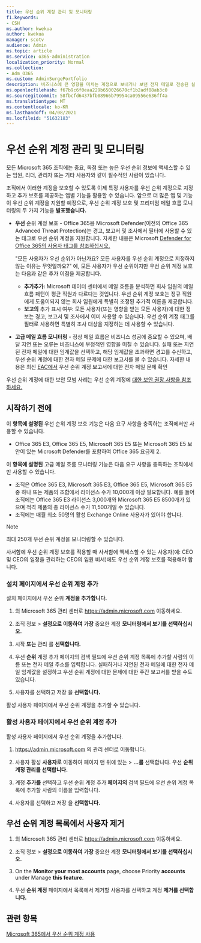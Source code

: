 ```yaml
---
title: 우선 순위 계정 관리 및 모니터링
f1.keywords:
- CSH
ms.author: kwekua
author: kwekua
manager: scotv
audience: Admin
ms.topic: article
ms.service: o365-administration
localization_priority: Normal
ms.collection:
- Adm_O365
ms.custom: AdminSurgePortfolio
description: 비즈니스에 큰 영향을 미치는 계정으로 보내거나 보낸 전자 메일로 전송된 실패 및 지연된 전자 메일 메시지를 모니터링합니다.
ms.openlocfilehash: f67b9c6f0eaa229b650026670cf1b2adf88ab3c0
ms.sourcegitcommit: 58fbcfd6437bfb08966b79954ca09556e636ff4a
ms.translationtype: MT
ms.contentlocale: ko-KR
ms.lasthandoff: 04/08/2021
ms.locfileid: "51632183"
---
```

# <a name="manage-and-monitor-priority-accounts"></a>우선 순위 계정 관리 및 모니터링

모든 Microsoft 365 조직에는 중요, 독점 또는 높은 우선 순위 정보에 액세스할 수 있는 임원, 리더, 관리자 또는 기타 사용자와 같이 필수적인 사람이 있습니다.

조직에서 이러한 계정을 보호할 수 있도록 이제 특정 사용자를 우선 순위 계정으로 지정하고 추가 보호를 제공하는 앱별 기능을 활용할 수 있습니다. 앞으로 더 많은 앱 및 기능이 우선 순위 계정을 지원할 예정으로, 우선  순위 계정 보호 및 프리미엄 메일 흐름 모니터링의 두 가지 기능을 **발표했습니다.**

- **우선** 순위 계정 보호 - Office 365용 Microsoft Defender(이전의 Office 365 Advanced Threat Protection)는 경고, 보고서 및 조사에서 필터에 사용할 수 있는 태그로 우선 순위 계정을 지원합니다. 자세한 내용은 Microsoft [Defender for Office 365의 사용자 태그를 참조하십시오.](../../security/office-365-security/user-tags.md)

  "모든 사용자가 우선 순위가 아닌가요? 모든 사용자를 우선 순위 계정으로 지정하지 않는 이유는 무엇일까요?" 예, 모든 사용자가 우선 순위이지만 우선 순위 계정 보호는 다음과 같은 추가 이점을 제공합니다.

  - **추가추가:** Microsoft 데이터 센터에서 메일 흐름을 분석하면 회사 임원의 메일 흐름 패턴이 평균 직원과 다르다는 것입니다. 우선 순위 계정 보호는 정규 직원에게 도움이되지 않는 회사 임원에게 특별히 조정된 추가적 이론을 제공합니다.
  - **보고의** 추가 표시 여부: 모든 사용자(또는 영향을 받는 모든 사용자)에 대한 정보는 경고, 보고서 및 조사에서 이미 사용할 수 있습니다. 우선 순위 계정 태그를 필터로 사용하면 특별히 조사 대상을 지정하는 데 사용할 수 있습니다.

- **고급 메일 흐름 모니터링** - 정상 메일 흐름은 비즈니스 성공에 중요할 수 있으며, 배달 지연 또는 오류는 비즈니스에 부정적인 영향을 미칠 수 있습니다. 실패 또는 지연된 전자 메일에 대한 임계값을 선택하고, 해당 임계값을 초과하면 경고를 수신하고, 우선 순위 계정에 대한 전자 메일 문제에 대한 보고서를 볼 수 있습니다. 자세한 내용은 최신 [EAC에서](/exchange/monitoring/mail-flow-reports/mfr-email-issues-for-priority-accounts-report) 우선 순위 계정 보고서에 대한 전자 메일 문제 확인

우선 순위 계정에 대한 보안 모범 사례는 우선 순위 계정에 [대한 보안 권장 사항을 참조하세요.](../../security/office-365-security/security-recommendations-for-priority-accounts.md)

## <a name="before-you-begin"></a>시작하기 전에

이 **항목에 설명된** 우선 순위 계정 보호 기능은 다음 요구 사항을 충족하는 조직에서만 사용할 수 있습니다.

- Office 365 E3, Office 365 E5, Microsoft 365 E5 또는 Microsoft 365 E5 보안이 있는 Microsoft Defender를 포함하여 Office 365 요금제 2.

이 **항목에 설명된** 고급 메일 흐름 모니터링 기능은 다음 요구 사항을 충족하는 조직에서만 사용할 수 있습니다.

- 조직은 Office 365 E3, Microsoft 365 E3, Office 365 E5, Microsoft 365 E5 중 하나 또는 제품의 조합에서 라이선스 수가 10,000개 이상 필요합니다. 예를 들어 조직에는 Office 365 E3 라이선스 3,000개와 Microsoft 365 E5 8500개가 있으며 적격 제품의 총 라이선스 수가 11,500개일 수 있습니다.
- 조직에는 매월 최소 50명의 활성 Exchange Online 사용자가 있어야 합니다.

> [!NOTE]
> 최대 250개 우선 순위 계정을 모니터링할 수 있습니다.

사서함에 우선 순위 계정 보호를 적용할 때 사서함에 액세스할 수 있는 사용자(예: CEO 및 CEO의 일정을 관리하는 CEO의 임원 비서)에도 우선 순위 계정 보호를 적용해야 합니다.

### <a name="add-priority-accounts-from-the-setup-page"></a>설치 페이지에서 우선 순위 계정 추가

설치 페이지에서 우선 순위 **계정을 추가합니다.**

1. 의 Microsoft 365 관리 센터로 <a href="https://go.microsoft.com/fwlink/p/?linkid=2024339" target="_blank">https://admin.microsoft.com</a> 이동하세요.

2. 조직 정보  >  **설정으로 이동하여** **가장** 중요한 계정 **모니터링에서 보기를 선택하십시오.**

3. 시작 **또는** 관리 를 **선택합니다.**

4. 우선 **순위** 계정 추가 페이지의 검색 필드에 우선 순위 계정 목록에 추가할 사람의 이름 또는 전자 메일 주소를 입력합니다. 실패하거나 지연된 전자 메일에 대한 전자 메일 임계값을 설정하고 우선 순위 계정에 대한 문제에 대한 주간 보고서를 받을 수도 있습니다.

5. 사용자를 선택하고 저장 을 **선택합니다.**

활성 사용자 페이지에서 우선 순위 계정을 추가할 수 있습니다.

### <a name="add-priority-accounts-from-active-users-page"></a>활성 사용자 페이지에서 우선 순위 계정 추가

활성 사용자 페이지에서 우선 순위 계정을 추가합니다.

1. <a href="https://go.microsoft.com/fwlink/p/?linkid=2024339" target="_blank">https://admin.microsoft.com</a> 의 관리 센터로 이동합니다.

2. 사용자 활성 **사용자로** 이동하여 페이지 맨 위에 있는  >   **...를** 선택합니다. 우선 **순위 계정 관리를 선택합니다.**

3. 계정 **추가를** 선택하고 우선 순위 계정 추가 **페이지의** 검색 필드에 우선 순위 계정 목록에 추가할 사람의 이름을 입력합니다.

4. 사용자를 선택하고 저장 을 **선택합니다.**

## <a name="remove-a-user-from-the-priority-accounts-list"></a>우선 순위 계정 목록에서 사용자 제거

1. 의 Microsoft 365 관리 센터로 <a href="https://go.microsoft.com/fwlink/p/?linkid=2024339" target="_blank">https://admin.microsoft.com</a> 이동하세요.

2. 조직 정보  >  **설정으로 이동하여** **가장** 중요한 계정 **모니터링에서 보기를 선택하십시오.**

3. On the **Monitor your most accounts** page, choose Priority **accounts** under Manage **this feature**.

4. 우선 **순위 계정** 페이지에서 목록에서 제거할 사용자를 선택하고 계정 **제거를 선택합니다.**

## <a name="related-topics"></a>관련 항목

[Microsoft 365에서 우선 순위 계정 사용](https://techcommunity.microsoft.com/t5/microsoft-365-blog/using-priority-accounts-in-microsoft-365/ba-p/1873314)
